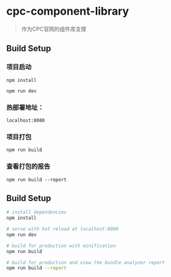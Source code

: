 # cpc-component-library

> 作为CPC官网的组件库支撑

## Build Setup

### 项目启动

`npm install`

`npm run dev`

### 热部署地址： 

`localhost:8080`

### 项目打包

`npm run build`

### 查看打包的报告

`npm run build --report`

## Build Setup

``` bash
# install dependencies
npm install

# serve with hot reload at localhost:8080
npm run dev

# build for production with minification
npm run build

# build for production and view the bundle analyzer report
npm run build --report
```

